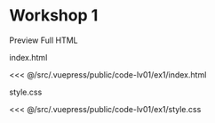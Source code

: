 # Workshop 1

<StaticLink :href="$withBase('/code-lv01/ex1/index.html')">Preview Full HTML</StaticLink>

index.html

<<< @/src/.vuepress/public/code-lv01/ex1/index.html

style.css

<<< @/src/.vuepress/public/code-lv01/ex1/style.css

